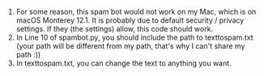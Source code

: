 1. For some reason, this spam bot would not work on my Mac, which is on macOS Monterey 12.1. It is probably due to default security / privacy settings. If they (the settings) allow, this code should work.
2. In Line 10 of spambot.py, you should include the path to texttospam.txt (your path will be different from my path, that's why I can't share my path :))
3. In texttospam.txt, you can change the text to anything you want.



